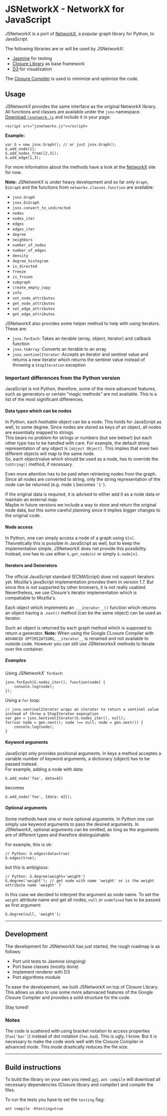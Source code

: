 # JSNetworkX - NetworkX for JavaScript

JSNetworkX is a port of [NetworkX](http://networkx.lanl.gov/), a popular graph library for Python, to JavaScript. 

The following libraries are or will be used by JSNetworkX:

- [Jasmine](http://pivotal.github.com/jasmine/) for testing
- [Closure Library](https://developers.google.com/closure/library/) as base framework
- [D3](http://mbostock.github.com/d3/) for visualization

The [Closure Compiler](https://developers.google.com/closure/compiler/) is used to minimize and optimize the code.


## Usage

JSNetworkX provides the same interface as the original NetworkX library. All
functions and classes are available under the `jsnx` namespace. [Download `jsnetwork.js`](https://github.com/downloads/fkling/JSNetworkX/jsnetworkx.js) and include it in your page:

    <script src="jsnetworkx.js"></script>

**Example:**

    var G = new jsnx.Graph(); // or just jsnx.Graph();
    G.add_node(1);
    G.add_nodes_from([2,3]);
    G.add_edge(1,3);

For more information about the methods have a look at the [NetworkX](http://networkx.lanl.gov/) site for now.

**Note:** JSNetwerkX is under heavy development and so far only `Graph`, `DiGraph` and
the functions from `networkx.classes.function` are available:

- `jsnx.Graph`
- `jsnx.DiGraph`
- `jsnx.convert_to_undirected`
- `nodes`
- `nodes_iter`
- `edges`
- `edges_iter`
- `degree`
- `neighbors`
- `number_of_nodes`
- `number_of_edges`
- `density`
- `degree_histogram`
- `is_directed`
- `freeze`
- `is_frozen`
- `subgraph`
- `create_empty_copy`
- `info`
- `set_node_attributes`
- `get_node_attributes`
- `set_edge_attributes`
- `get_edge_attributes`

JSNetworkX also provides some helper method to help with using iterators. These are:

- `jsnx.forEach`: Takes an iterable (array, object, iterator)  and callback function
- `jsnx.toArray`: Converts an iterable to an array
- `jsnx.sentinelIterator`: Accepts an iterator and sentinel value and returns
 a new iterator which returns the sentinel value instead of throwing a `StopIteration` exception


### Important differences from the Python version

JavaScript is not Python, therefore, some of the more advanced features, such as generators or certain "magic methods" are not available. This is a list of the most significant differences.

#### Data types which can be nodes

In Python, each *hashable* object can be a node. This holds for JavaScript as well, to some degree. Since nodes are stored as keys of an object, all nodes are essentially mapped to strings.  
This bears no problem for strings or numbers (but see below!) but each other type has to be handled with care. For example, the default string representation of any object is `[object Object]`. This implies that even two different objects will map to the same node.  
So, each object/value which should be used as a node, has to override the `toString()` method, if necessary.

Even more attention has to be paid when retrieving nodes from the graph. Since all nodes are converted to string, only the string representation of the node can be returned (e.g. node `1` becomes `'1'`).

If the original data is required, it is advised to either add it as a node data or maintain an external map.  
Maybe in future versions we include a way to store and return the original node data, but this some careful planning since it implies bigger changes to the original code. 


#### Node access

In Python, one can simply access a node of a graph using `G[n]`. Theoretically this is possible in JavaScript as well, but to keep the implementation simple, JSNetworkX does not provide this possibility. Instead, one has to use either `G.get_node(n)` or simply `G.node[n]`.


#### Iterators and Generators

The official JavaScript standard (ECMAScript) does not support iterators yet. Mozilla's javaScript implementation provides them in version 1.7. But since this is not supported by other browsers, it is not really usabled. Nevertheless, we use Closure's iterator implementation which is compatiable to Mozilla's.

Each object which implements an `.__iterator__()` function which returns an object having a `.next()` method (can be the same object) can be used as iterator.

Such an object is returned by each graph method which is supposed to return a generator. **Note:** When using the Google CLosure Compiler with `ADVANCED OPTIMIZATIONS`, `__iterator__` is renamed and not available to outside code. However you can still use JSNetworksX methods to iterate over the container.

##### Examples

Using JSNetworkX' `forEach`:

    jsnx.forEach(G.nodes_iter(), function(node) {
        console.log(node);
    });

Using a `for` loop:

    // jsnx.sentinelIterator wraps an iterator to return a sentinel value instead of throw a StopIteraton expecption
    var gen = jsnx.SentinelIterator(G.nodes_iter(), null);
    for(var node = gen.next(); node !== null; node = gen.next()) {
        console.log(node);
    }


#### Keyword arguments

JavaScript only provides positional arguments. In keys a method acceptes a variable number of keyword arguments, a dictionary (object) has to be passed instead.  
For example, adding a node with data:

    G.add_node('foo', data=42)

becomes

    G.add_node('foo', {data: 42});

#### Optional arguments

Some methods have one or more optional arguments. In Python one can simply use keyword arguments to pass the desired arguments. In JSNetworkX, optional arguments can be omitted, as long as the arguments are of different types and therefore distinguishable.

For example, this is ok:

    // Python: G.edges(data=true)
    G.edges(true);

but this is ambigious:

    // Python: G.degree(weight='weight')
    G.degree('weight'); // get node with name 'weight' or is the weight attribute name 'weight' ?

In this case we decided to interpret the argument as node name. To set the `weight` attribute name and get all nodes, `null` or `undefined` has to be passed as first argument:

    G.degree(null, 'weight');

----

## Development

The development for JSNetworkX has just started, the rough roadmap is as follows:

- Port unit tests to Jasmine (ongoing)
- Port base classes (mostly done)
- Implement renderer with D3
- Port algorithms module

To ease the developement, we built JSNetworkX on top of Closure Library. This allows us also to use some more adanvaced features of the Google Closure Compiler and provides
a solid structure for the code.

Stay tuned!

### Notes

The code is scattered with using bracket notation to access properties (`foo['bar']`) instead of dot notation (`foo.bad`). This is ugly, I know. But it is necessary to make the code work well with the Closure Compiler in advanced mode. This mode drastically reduces the file size.


---

## Build instructions

To build the library on your own you need [`ant`](http://ant.apache.org/). `ant compile` will download all necessary dependencies (Closure library and compiler) and compile the files.

To run the tests you have to set the `testing` flag:

    ant compile -Dtesting=true

